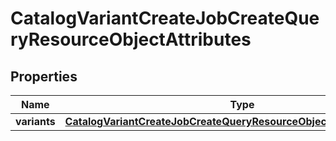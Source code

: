 # CatalogVariantCreateJobCreateQueryResourceObjectAttributes

## Properties
Name | Type | Description | Notes
------------ | ------------- | ------------- | -------------
**variants** | [**CatalogVariantCreateJobCreateQueryResourceObjectAttributesVariants**](CatalogVariantCreateJobCreateQueryResourceObjectAttributesVariants.md) |  | 
